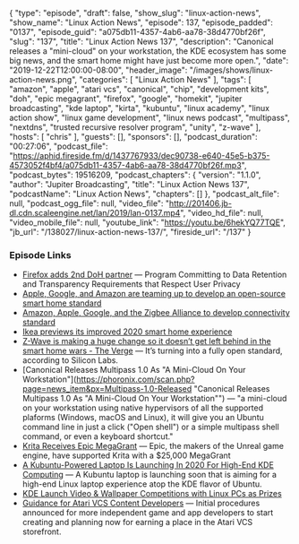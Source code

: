 {
  "type": "episode",
  "draft": false,
  "show_slug": "linux-action-news",
  "show_name": "Linux Action News",
  "episode": 137,
  "episode_padded": "0137",
  "episode_guid": "a075db11-4357-4ab6-aa78-38d4770bf26f",
  "slug": "137",
  "title": "Linux Action News 137",
  "description": "Canonical releases a \"mini-cloud\" on your workstation, the KDE ecosystem has some big news, and the smart home might have just become more open.",
  "date": "2019-12-22T12:00:00-08:00",
  "header_image": "/images/shows/linux-action-news.png",
  "categories": [
    "Linux Action News"
  ],
  "tags": [
    "amazon",
    "apple",
    "atari vcs",
    "canonical",
    "chip",
    "development kits",
    "doh",
    "epic megagrant",
    "firefox",
    "google",
    "homekit",
    "jupiter broadcasting",
    "kde laptop",
    "kirta",
    "kubuntu",
    "linux academy",
    "linux action show",
    "linux game development",
    "linux news podcast",
    "multipass",
    "nextdns",
    "trusted recursive resolver program",
    "unity",
    "z-wave"
  ],
  "hosts": [
    "chris"
  ],
  "guests": [],
  "sponsors": [],
  "podcast_duration": "00:27:06",
  "podcast_file": "https://aphid.fireside.fm/d/1437767933/dec90738-e640-45e5-b375-4573052f4bf4/a075db11-4357-4ab6-aa78-38d4770bf26f.mp3",
  "podcast_bytes": 19516209,
  "podcast_chapters": {
    "version": "1.1.0",
    "author": "Jupiter Broadcasting",
    "title": "Linux Action News 137",
    "podcastName": "Linux Action News",
    "chapters": []
  },
  "podcast_alt_file": null,
  "podcast_ogg_file": null,
  "video_file": "http://201406.jb-dl.cdn.scaleengine.net/lan/2019/lan-0137.mp4",
  "video_hd_file": null,
  "video_mobile_file": null,
  "youtube_link": "https://youtu.be/6hekYQ77TQE",
  "jb_url": "/138027/linux-action-news-137/",
  "fireside_url": "/137"
}


### Episode Links

  * [Firefox adds 2nd DoH partner](https://blog.mozilla.org/blog/2019/12/17/firefox-announces-new-partner-in-delivering-private-and-secure-dns-services-to-users/ "Firefox adds 2nd DoH partner") — Program Committing to Data Retention and Transparency Requirements that Respect User Privacy
  * [Apple, Google, and Amazon are teaming up to develop an open-source smart home standard](https://www.theverge.com/2019/12/18/21027890/apple-google-amazon-smart-home-standard-zigbee-connected-ip-project "Apple, Google, and Amazon are teaming up to develop an open-source smart home standard")
  * [Amazon, Apple, Google, and the Zigbee Alliance to develop connectivity standard](https://www.apple.com/newsroom/2019/12/amazon-apple-google-and-the-zigbee-alliance-to-develop-connectivity-standard/ "Amazon, Apple, Google, and the Zigbee Alliance to develop connectivity standard")
  * [Ikea previews its improved 2020 smart home experience](https://www.theverge.com/2019/12/18/21025798/ikea-home-smart-scenes-shortcut-button-onboarding-upgrade-software-price "Ikea previews its improved 2020 smart home experience")
  * [Z-Wave is making a huge change so it doesn’t get left behind in the smart home wars - The Verge](https://www.theverge.com/2019/12/19/21029661/zwave-open-standard-radios-smart-home-multiple-vendors-silicon-labs "Z-Wave is making a huge change so it doesn’t get left behind in the smart home wars - The Verge") — It’s turning into a fully open standard, according to Silicon Labs.
  * [Canonical Releases Multipass 1.0 As "A Mini-Cloud On Your Workstation"](https://phoronix.com/scan.php?page=news_item&px=Multipass-1.0-Released "Canonical Releases Multipass 1.0 As "A Mini-Cloud On Your Workstation"") — "a mini-cloud on your workstation using native hypervisors of all the supported plaforms (Windows, macOS and Linux), it will give you an Ubuntu command line in just a click ("Open shell") or a simple multipass shell command, or even a keyboard shortcut."
  * [Krita Receives Epic MegaGrant](https://krita.org/en/item/krita-receives-epic-megagrant/ "Krita Receives Epic MegaGrant") — Epic, the makers of the Unreal game engine, have supported Krita with a $25,000 MegaGrant
  * [A Kubuntu-Powered Laptop Is Launching In 2020 For High-End KDE Computing](https://www.phoronix.com/scan.php?page=news_item&px=Kubuntu-Laptop-Coming "A Kubuntu-Powered Laptop Is Launching In 2020 For High-End KDE Computing") — A Kubuntu laptop is launching soon that is aiming for a high-end Linux laptop experience atop the KDE flavor of Ubuntu.
  * [KDE Launch Video & Wallpaper Competitions with Linux PCs as Prizes](https://www.omgubuntu.co.uk/2019/12/kde-plasma-competitions-tuxedo-prizes "KDE Launch Video & Wallpaper Competitions with Linux PCs as Prizes")
  * [Guidance for Atari VCS Content Developers](https://medium.com/@atarivcs/guidance-for-atari-vcs-content-developers-go-760d5522370d "Guidance for Atari VCS Content Developers") — Initial procedures announced for more independent game and app developers to start creating and planning now for earning a place in the Atari VCS storefront.



